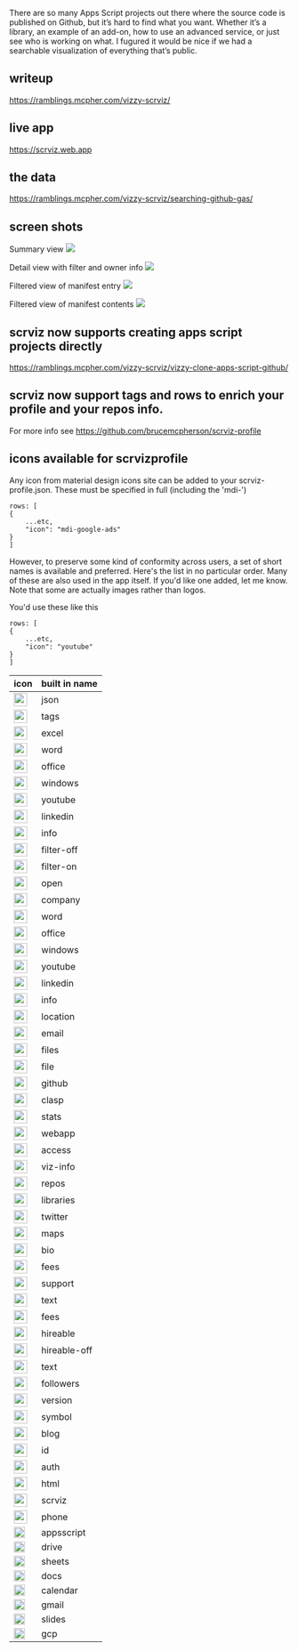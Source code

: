 


There are so many Apps Script projects out there where the source code is published on Github, but it’s hard to find what you want. Whether it’s a library, an example of an add-on, how to use an advanced service, or just see who is working on what. I fugured it would be nice if we had a searchable visualization of everything that’s public.

## writeup

https://ramblings.mcpher.com/vizzy-scrviz/

## live app

https://scrviz.web.app

## the data

https://ramblings.mcpher.com/vizzy-scrviz/searching-github-gas/

## screen shots

Summary view
![](./shots/2021-01-26-11-26-29.png)

Detail view with filter and owner info
![](./shots/2021-01-26-11-28-26.png)

Filtered view of manifest entry
![](./shots/2021-01-26-11-29-54.png)

Filtered view of manifest contents
![](./shots/2021-01-26-11-30-40.png)

## scrviz now supports creating apps script projects directly

https://ramblings.mcpher.com/vizzy-scrviz/vizzy-clone-apps-script-github/

## scrviz now support tags and rows to enrich your profile and your repos info.

For more info see
https://github.com/brucemcpherson/scrviz-profile

## icons available for scrvizprofile

Any icon from material design icons site can be added to your scrviz-profile.json. These must be specified in full (including the 'mdi-')

```
rows: [
{
    ...etc,
    "icon": "mdi-google-ads"
}
]
```

However, to preserve some kind of conformity across users, a set of short names is available and preferred. Here's the list in no particular order. Many of these are also used in the app itself. If you'd like one added, let me know. Note that some are actually images rather than logos.

You'd use these like this

```
rows: [
{
    ...etc,
    "icon": "youtube"
}
]
```

| icon                                                          | built in name   |
| ------------------------------------------------------------- | ------------ |
| <img src="https://cdn.jsdelivr.net/npm/@mdi/svg@5.9.55/svg/code-json.svg" height="24" />                  | json         |
| <img src="https://cdn.jsdelivr.net/npm/@mdi/svg@5.9.55/svg/tag-multiple.svg" height="24" />                    | tags         |
| <img src="https://cdn.jsdelivr.net/npm/@mdi/svg@5.9.55/svg/microsoft-excel.svg" height="24" />                 | excel        |
| <img src="https://cdn.jsdelivr.net/npm/@mdi/svg@5.9.55/svg/microsoft-word.svg" height="24" />                  | word         |
| <img src="https://cdn.jsdelivr.net/npm/@mdi/svg@5.9.55/svg/microsoft-office.svg" height="24" />                | office       |
| <img src="https://cdn.jsdelivr.net/npm/@mdi/svg@5.9.55/svg/microsoft-windows.svg" height="24" />               | windows      |
| <img src="https://cdn.jsdelivr.net/npm/@mdi/svg@5.9.55/svg/youtube.svg" height="24" />                         | youtube      |
| <img src="https://cdn.jsdelivr.net/npm/@mdi/svg@5.9.55/svg/linkedin.svg" height="24" />                        | linkedin     |
| <img src="https://cdn.jsdelivr.net/npm/@mdi/svg@5.9.55/svg/information.svg" height="24" />                     | info         |
| <img src="https://cdn.jsdelivr.net/npm/@mdi/svg@5.9.55/svg/filter-off.svg" height="24" />                      | filter-off   |
| <img src="https://cdn.jsdelivr.net/npm/@mdi/svg@5.9.55/svg/filter.svg" height="24" />                          | filter-on    |
| <img src="https://cdn.jsdelivr.net/npm/@mdi/svg@5.9.55/svg/open-in-new.svg" height="24" />                     | open         |
| <img src="https://cdn.jsdelivr.net/npm/@mdi/svg@5.9.55/svg/office-building.svg" height="24" />                 | company      |
| <img src="https://cdn.jsdelivr.net/npm/@mdi/svg@5.9.55/svg/microsoft-word.svg" height="24" />                  | word         |
| <img src="https://cdn.jsdelivr.net/npm/@mdi/svg@5.9.55/svg/microsoft-office.svg" height="24" />                | office       |
| <img src="https://cdn.jsdelivr.net/npm/@mdi/svg@5.9.55/svg/microsoft-windows.svg" height="24" />               | windows      |
| <img src="https://cdn.jsdelivr.net/npm/@mdi/svg@5.9.55/svg/youtube.svg" height="24" />                         | youtube      |
| <img src="https://cdn.jsdelivr.net/npm/@mdi/svg@5.9.55/svg/linkedin.svg" height="24" />                        | linkedin     |
| <img src="https://cdn.jsdelivr.net/npm/@mdi/svg@5.9.55/svg/information.svg" height="24" />                     | info         |
| <img src="https://cdn.jsdelivr.net/npm/@mdi/svg@5.9.55/svg/map-marker.svg" height="24" />                      | location     |
| <img src="https://cdn.jsdelivr.net/npm/@mdi/svg@5.9.55/svg/email.svg" height="24" />                           | email        |
| <img src="https://cdn.jsdelivr.net/npm/@mdi/svg@5.9.55/svg/briefcase.svg" height="24" />                       | files        |
| <img src="https://cdn.jsdelivr.net/npm/@mdi/svg@5.9.55/svg/file.svg" height="24" />                            | file         |
| <img src="https://cdn.jsdelivr.net/npm/@mdi/svg@5.9.55/svg/github.svg" height="24" />                          | github       |
| <img src="https://cdn.jsdelivr.net/npm/@mdi/svg@5.9.55/svg/package-variant.svg" height="24" />                 | clasp        |
| <img src="https://cdn.jsdelivr.net/npm/@mdi/svg@5.9.55/svg/table-eye.svg" height="24" />                       | stats        |
| <img src="https://cdn.jsdelivr.net/npm/@mdi/svg@5.9.55/svg/web.svg" height="24" />                             | webapp       |
| <img src="https://cdn.jsdelivr.net/npm/@mdi/svg@5.9.55/svg/account-key.svg" height="24" />                     | access       |
| <img src="https://cdn.jsdelivr.net/npm/@mdi/svg@5.9.55/svg/comment.svg" height="24" />                         | viz-info     |
| <img src="https://cdn.jsdelivr.net/npm/@mdi/svg@5.9.55/svg/folder.svg" height="24" />                          | repos        |
| <img src="https://cdn.jsdelivr.net/npm/@mdi/svg@5.9.55/svg/database.svg" height="24" />                        | libraries    |
| <img src="https://cdn.jsdelivr.net/npm/@mdi/svg@5.9.55/svg/twitter.svg" height="24" />                         | twitter      |
| <img src="https://cdn.jsdelivr.net/npm/@mdi/svg@5.9.55/svg/google-maps.svg" height="24" />                     | maps         |
| <img src="https://cdn.jsdelivr.net/npm/@mdi/svg@5.9.55/svg/bio.svg" height="24" />                             | bio          |
| <img src="https://cdn.jsdelivr.net/npm/@mdi/svg@5.9.55/svg/cash-multiple.svg" height="24" />                   | fees         |
| <img src="https://cdn.jsdelivr.net/npm/@mdi/svg@5.9.55/svg/lifebuoy.svg" height="24" />                        | support      |
| <img src="https://cdn.jsdelivr.net/npm/@mdi/svg@5.9.55/svg/text.svg" height="24" />                            | text         |
| <img src="https://cdn.jsdelivr.net/npm/@mdi/svg@5.9.55/svg/cash-multiple.svg" height="24" />                   | fees         |
| <img src="https://cdn.jsdelivr.net/npm/@mdi/svg@5.9.55/svg/currency-usd.svg" height="24" />                    | hireable     |
| <img src="https://cdn.jsdelivr.net/npm/@mdi/svg@5.9.55/svg/currency-usd-off.svg" height="24" />                | hireable-off |
| <img src="https://cdn.jsdelivr.net/npm/@mdi/svg@5.9.55/svg/text.svg" height="24" />                            | text         |
| <img src="https://cdn.jsdelivr.net/npm/@mdi/svg@5.9.55/svg/account-group.svg" height="24" />                   | followers    |
| <img src="https://cdn.jsdelivr.net/npm/@mdi/svg@5.9.55/svg/counter.svg" height="24" />                         | version      |
| <img src="https://cdn.jsdelivr.net/npm/@mdi/svg@5.9.55/svg/feather.svg" height="24" />                         | symbol       |
| <img src="https://cdn.jsdelivr.net/npm/@mdi/svg@5.9.55/svg/blogger.svg" height="24" />                         | blog         |
| <img src="https://cdn.jsdelivr.net/npm/@mdi/svg@5.9.55/svg/identifier.svg" height="24" />                      | id           |
| <img src="https://cdn.jsdelivr.net/npm/@mdi/svg@5.9.55/svg/lock-plus.svg" height="24" />                       | auth         |
| <img src="https://cdn.jsdelivr.net/npm/@mdi/svg@5.9.55/svg/language-html5.svg" height="24" />                  | html         |
| <img src="https://cdn.jsdelivr.net/npm/@mdi/svg@5.9.55/svg/semantic-web.svg" height="24" />                    | scrviz       |
| <img src="https://cdn.jsdelivr.net/npm/@mdi/svg@5.9.55/svg/phone.svg" height="24" />                           | phone        |
| <img src="./src/assets/appsscript.png" height="20"/>          | appsscript   |
| <img src="./src/assets/GoogleDrive_2020.png" height="20"/>    | drive        |
| <img src="./src/assets/Sheets_2020.png" height="20"/>         | sheets       |
| <img src="./src/assets/Docs_2020.png" height="20"/>           | docs         |
| <img src="./src/assets/GoogleCalendar_2020.png" height="20"/> | calendar     |
| <img src="./src/assets/Gmail_2020.png" height="20"/>          | gmail        |
| <img src="./src/assets/Slides_2020.png" height="20"/>         | slides       |
| <img src="./src/assets/gcp.png" height="20"/>                 | gcp          |
